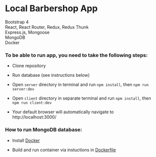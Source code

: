 # Local Barbershop App
Bootstrap 4  
React, React Router, Redux, Redux Thunk  
Express.js, Mongoose  
MongoDB  
Docker

### To be able to run app, you need to take the following steps:

*  Clone repository

*  Run database (see instructions below)

*  Open `server` directory in terminal and run `npm install`, then `npm run server:dev`

*  Open `client` directory in separate terminal and run `npm install`, then `npm run client:dev`

*  Your default browser will automatically navigate to http://localhost:3000/

### How to run MongoDB database:

*  Install [Docker](https://www.docker.com/get-started)

*  Build and run container via instuctions in [Dockerfile](/db/Dockerfile)
